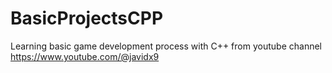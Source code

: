 # BasicProjectsCPP
Learning basic game development process with C++ from youtube channel https://www.youtube.com/@javidx9
